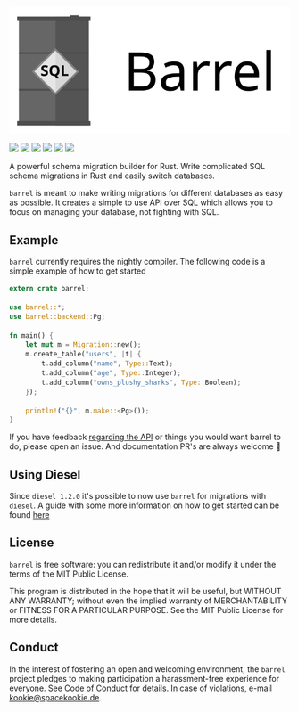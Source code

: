 ![](assets/logo.svg)

[![](https://travis-ci.org/spacekookie/barrel.svg?branch=master)](https://travis-ci.org/spacekookie/barrel)
[![](https://ci.appveyor.com/api/projects/status/7e00r2e1xatxk3bj?svg=true)](https://ci.appveyor.com/project/spacekookie/barrel)
[![](https://coveralls.io/repos/github/spacekookie/barrel/badge.svg?branch=master&service=github)](https://coveralls.io/github/spacekookie/barrel?branch=master)
[![](https://docs.rs/barrel/badge.svg)](https://docs.rs/barrel/)
[![](https://img.shields.io/crates/v/barrel.svg)](https://crates.io/crates/barrel)
[![](https://img.shields.io/crates/d/barrel.svg)](https://crates.io/crates/barrel)


A powerful schema migration builder for Rust. Write complicated SQL schema migrations in Rust and easily switch databases.

`barrel` is meant to make writing migrations for different databases as easy as possible. It creates a simple to use API over SQL which allows you to focus on managing your database, not fighting with SQL.


## Example

`barrel` currently requires the nightly compiler. The following code is a simple example of how to get started

```rust
extern crate barrel;

use barrel::*;
use barrel::backend::Pg;

fn main() {
    let mut m = Migration::new();
    m.create_table("users", |t| {
        t.add_column("name", Type::Text);
        t.add_column("age", Type::Integer);
        t.add_column("owns_plushy_sharks", Type::Boolean);
    });

    println!("{}", m.make::<Pg>());
}
```

If you have feedback [regarding the API](https://github.com/spacekookie/barrel/issues/1) or things you would want barrel to do, please open an issue. And documentation PR's are always welcome 💚

## Using Diesel

Since `diesel 1.2.0` it's possible to now use `barrel` for migrations with `diesel`. A guide with some more information on how to get started can be found [here](https://github.com/spacekookie/barrel/blob/master/guides/diesel-setup.md)


## License

`barrel` is free software: you can redistribute it and/or modify it under the terms of the MIT Public License.

This program is distributed in the hope that it will be useful, but WITHOUT ANY WARRANTY; without even the implied warranty of MERCHANTABILITY or FITNESS FOR A PARTICULAR PURPOSE. See the MIT Public License for more details.


## Conduct

In the interest of fostering an open and welcoming environment, the `barrel` project pledges to making participation a harassment-free experience for everyone. See [Code of Conduct](code_of_conduct.md) for details. In case of violations, e-mail [kookie@spacekookie.de](mailto:kookie@spacekookie.de).
